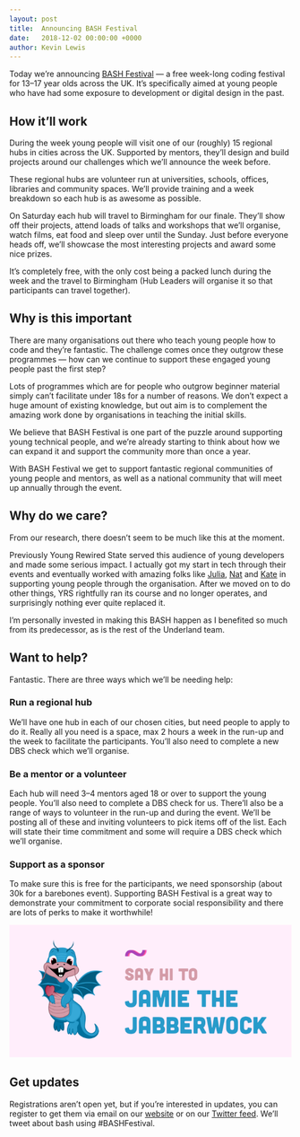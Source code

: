 ```yaml
---
layout: post
title:  Announcing BASH Festival
date:   2018-12-02 00:00:00 +0000
author: Kevin Lewis
---
```


Today we’re announcing [BASH Festival](https://bashfestival.io) — a free week-long coding festival for 13–17 year olds across the UK. It’s specifically aimed at young people who have had some exposure to development or digital design in the past.

## How it’ll work

During the week young people will visit one of our (roughly) 15 regional hubs in cities across the UK. Supported by mentors, they’ll design and build projects around our challenges which we’ll announce the week before.

These regional hubs are volunteer run at universities, schools, offices, libraries and community spaces. We’ll provide training and a week breakdown so each hub is as awesome as possible.

On Saturday each hub will travel to Birmingham for our finale. They’ll show off their projects, attend loads of talks and workshops that we’ll organise, watch films, eat food and sleep over until the Sunday. Just before everyone heads off, we’ll showcase the most interesting projects and award some nice prizes.

It’s completely free, with the only cost being a packed lunch during the week and the travel to Birmingham (Hub Leaders will organise it so that participants can travel together).

## Why is this important

There are many organisations out there who teach young people how to code and they’re fantastic. The challenge comes once they outgrow these programmes — how can we continue to support these engaged young people past the first step?

Lots of programmes which are for people who outgrow beginner material simply can’t facilitate under 18s for a number of reasons. We don’t expect a huge amount of existing knowledge, but out aim is to complement the amazing work done by organisations in teaching the initial skills.

We believe that BASH Festival is one part of the puzzle around supporting young technical people, and we’re already starting to think about how we can expand it and support the community more than once a year.

With BASH Festival we get to support fantastic regional communities of young people and mentors, as well as a national community that will meet up annually through the event.

## Why do we care?

From our research, there doesn’t seem to be much like this at the moment.

Previously Young Rewired State served this audience of young developers and made some serious impact. I actually got my start in tech through their events and eventually worked with amazing folks like [Julia](https://twitter.com/gabysslave), [Nat](https://twitter.com/exsanguinator) and [Kate](https://twitter.com/katemcddd) in supporting young people through the organisation. After we moved on to do other things, YRS rightfully ran its course and no longer operates, and surprisingly nothing ever quite replaced it.

I’m personally invested in making this BASH happen as I benefited so much from its predecessor, as is the rest of the Underland team.

## Want to help?

Fantastic. There are three ways which we’ll be needing help:

### Run a regional hub

We’ll have one hub in each of our chosen cities, but need people to apply to do it. Really all you need is a space, max 2 hours a week in the run-up and the week to facilitate the participants. You’ll also need to complete a new DBS check which we’ll organise.

### Be a mentor or a volunteer

Each hub will need 3–4 mentors aged 18 or over to support the young people. You’ll also need to complete a DBS check for us. There’ll also be a range of ways to volunteer in the run-up and during the event. We’ll be posting all of these and inviting volunteers to pick items off of the list. Each will state their time commitment and some will require a DBS check which we’ll organise.

### Support as a sponsor

To make sure this is free for the participants, we need sponsorship (about 30k for a barebones event). Supporting BASH Festival is a great way to demonstrate your commitment to corporate social responsibility and there are lots of perks to make it worthwhile! 

![Say Hi to Jamie to Jaberwock](/assets/posts/bash-jamie.png)

## Get updates

Registrations aren’t open yet, but if you’re interested in updates, you can register to get them via email on our [website](https://bashfestival.io) or on our [Twitter feed](https://twitter.com/underlandxyz). We’ll tweet about bash using #BASHFestival.